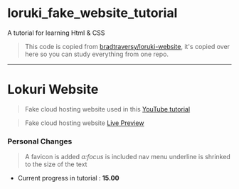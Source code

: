 # loruki_fake_website_tutorial

A tutorial for learning Html &amp; CSS

> This code is copied from [bradtraversy/loruki-website](https://github.com/bradtraversy/loruki-website), it's copied over here so you can study everything from one repo.

---

# Lokuri Website

> Fake cloud hosting website used in this [YouTube tutorial](https://www.youtube.com/watch?v=p0bGHP-PXD4)

> Fake cloud hosting website [Live Preview](https://zen-carson-c10c9f.netlify.app)

### Personal Changes

> A favicon is added
> _a:focus_ is included
> nav menu underline is shrinked to the size of the text

- Current progress in tutorial : **15.00**
